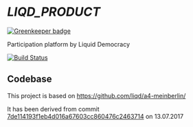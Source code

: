 # _LIQD_PRODUCT_

[![Greenkeeper badge](https://badges.greenkeeper.io/liqd/a4-product.svg)](https://greenkeeper.io/)

Participation platform by Liquid Democracy

[![Build Status](https://travis-ci.org/liqd/a4-product.svg?branch=master)](https://travis-ci.org/liqd/a4-product)

## Codebase

This project is based on <https://github.com/liqd/a4-meinberlin/>

It has been derived from commit
[7de114193f1eb4d016a67603cc860476c2463714](https://github.com/liqd/a4-meinberlin/commit/7de114193f1eb4d016a67603cc860476c2463714)
on 13.07.2017
